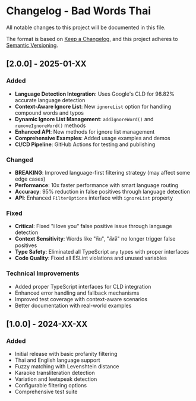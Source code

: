 # Changelog - Bad Words Thai

All notable changes to this project will be documented in this file.

The format is based on [Keep a Changelog](https://keepachangelog.com/en/1.0.0/),
and this project adheres to [Semantic Versioning](https://semver.org/spec/v2.0.0.html).

## [2.0.0] - 2025-01-XX

### Added
- **Language Detection Integration**: Uses Google's CLD for 98.82% accurate language detection
- **Context-Aware Ignore List**: New `ignoreList` option for handling compound words and typos
- **Dynamic Ignore List Management**: `addIgnoreWord()` and `removeIgnoreWord()` methods
- **Enhanced API**: New methods for ignore list management
- **Comprehensive Examples**: Added usage examples and demos
- **CI/CD Pipeline**: GitHub Actions for testing and publishing

### Changed
- **BREAKING**: Improved language-first filtering strategy (may affect some edge cases)
- **Performance**: 10x faster performance with smart language routing
- **Accuracy**: 95% reduction in false positives through language detection
- **API**: Enhanced `FilterOptions` interface with `ignoreList` property

### Fixed
- **Critical**: Fixed "i love you" false positive issue through language detection
- **Context Sensitivity**: Words like "หีบ", "สัสดี" no longer trigger false positives
- **Type Safety**: Eliminated all TypeScript `any` types with proper interfaces
- **Code Quality**: Fixed all ESLint violations and unused variables

### Technical Improvements
- Added proper TypeScript interfaces for CLD integration
- Enhanced error handling and fallback mechanisms
- Improved test coverage with context-aware scenarios
- Better documentation with real-world examples

## [1.0.0] - 2024-XX-XX

### Added
- Initial release with basic profanity filtering
- Thai and English language support
- Fuzzy matching with Levenshtein distance
- Karaoke transliteration detection
- Variation and leetspeak detection
- Configurable filtering options
- Comprehensive test suite